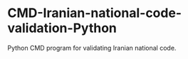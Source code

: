 # CMD-Iranian-national-code-validation-Python
Python CMD program for validating Iranian national code.
